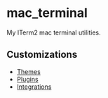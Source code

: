 # mac_terminal
My ITerm2 mac terminal utilities. 


## Customizations
* [Themes](https://github.com/MohamedElashri/mac_terminal/tree/main/Themes)
* [Plugins](https://github.com/MohamedElashri/mac_terminal/tree/main/Code)
* [Integrations](https://github.com/MohamedElashri/mac_terminal/tree/main/Integrations)
